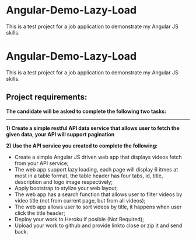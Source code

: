 # Angular-Demo-Lazy-Load
This is a test project for a job application to demonstrate my Angular JS skills.




# Angular-Demo-Lazy-Load
This is a test project for a job application to demonstrate my Angular JS skills. 

Project requirements:
---------------------

**The candidate will be asked to complete the following two tasks:**


----------


**1) Create a simple restful API data service that allows user to fetch the given data, your API will support pagination**

**2) Use the API service you created to complete the following:**

 - Create a simple Angular JS driven web app that displays videos fetch from your API service;
 - The web app support lazy loading, each page will display 6 itmes at most in a table format, the table header has four tabs, id, title, description and logo image respectively;
 - Apply bootstrap to stylize your web layout;
 - The web app has a search function that allows user to filter videos by video title (not from current page, but from all videos);
 - The web app allows user to sort videos by title, it happens when user click the title header;
 - Deploy your work to Heroku if posible (Not Required);
 - Upload your work to github and provide linkto close or zip it and send back.
